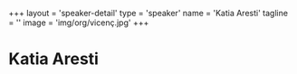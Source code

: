 +++
layout = 'speaker-detail'
type = 'speaker'
name = 'Katia Aresti'
tagline = ''
image = 'img/org/vicenç.jpg'
+++

# Katia Aresti
